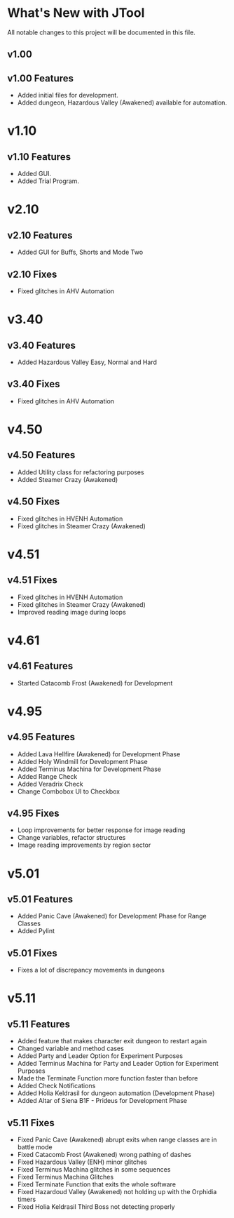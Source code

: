 # What's New with JTool

All notable changes to this project will be documented in this file.

## v1.00

## v1.00 Features

- Added initial files for development.
- Added dungeon, Hazardous Valley (Awakened) available for automation.

# v1.10

## v1.10 Features

- Added GUI.
- Added Trial Program.

# v2.10

## v2.10 Features

- Added GUI for Buffs, Shorts and Mode Two

## v2.10 Fixes

- Fixed glitches in AHV Automation

# v3.40

## v3.40 Features

- Added Hazardous Valley Easy, Normal and Hard

## v3.40 Fixes

- Fixed glitches in AHV Automation

# v4.50

## v4.50 Features

- Added Utility class for refactoring purposes
- Added Steamer Crazy (Awakened)

## v4.50 Fixes

- Fixed glitches in HVENH Automation
- Fixed glitches in Steamer Crazy (Awakened)

# v4.51

## v4.51 Fixes

- Fixed glitches in HVENH Automation
- Fixed glitches in Steamer Crazy (Awakened)
- Improved reading image during loops

# v4.61

## v4.61 Features

- Started Catacomb Frost (Awakened) for Development

# v4.95

## v4.95 Features

- Added Lava Hellfire (Awakened) for Development Phase
- Added Holy Windmill for Development Phase
- Added Terminus Machina for Development Phase
- Added Range Check
- Added Veradrix Check
- Change Combobox UI to Checkbox

## v4.95 Fixes

- Loop improvements for better response for image reading
- Change variables, refactor structures
- Image reading improvements by region sector

# v5.01

## v5.01 Features

- Added Panic Cave (Awakened) for Development Phase for Range Classes
- Added Pylint

## v5.01 Fixes

- Fixes a lot of discrepancy movements in dungeons

# v5.11

## v5.11 Features

- Added feature that makes character exit dungeon to restart again
- Changed variable and method cases
- Added Party and Leader Option for Experiment Purposes
- Added Terminus Machina for Party and Leader Option for Experiment Purposes
- Made the Terminate Function more function faster than before
- Added Check Notifications
- Added Holia Keldrasil for dungeon automation (Development Phase)
- Added Altar of Siena B1F - Prideus for Development Phase

## v5.11 Fixes

- Fixed Panic Cave (Awakened) abrupt exits when range classes are in battle mode
- Fixed Catacomb Frost (Awakened) wrong pathing of dashes
- Fixed Hazardous Valley (ENH) minor glitches
- Fixed Terminus Machina glitches in some sequences
- Fixed Terminus Machina Glitches
- Fixed Terminate Function that exits the whole software
- Fixed Hazardoud Valley (Awakened) not holding up with the Orphidia timers
- Fixed Holia Keldrasil Third Boss not detecting properly